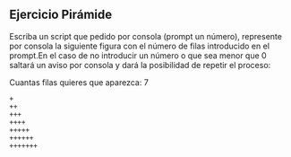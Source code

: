 ## Ejercicio Pirámide

Escriba un script que pedido por consola (prompt un número), represente por consola la 
siguiente figura con el número de filas introducido en el prompt.En el caso de no 
introducir un número o que sea menor que 0 saltará un aviso por consola y dará la 
posibilidad de repetir el proceso: 

Cuantas filas quieres que aparezca: 7 
```
+ 
++ 
+++ 
++++ 
+++++ 
++++++ 
+++++++
```
